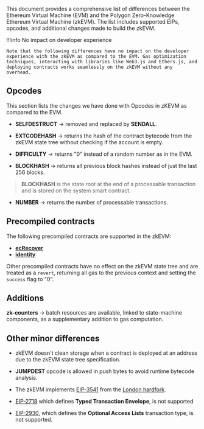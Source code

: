This document provides a comprehensive list of differences between the Ethereum Virtual Machine (EVM) and the Polygon Zero-Knowledge Ethereum Virtual Machine (zkEVM). The list includes supported EIPs, opcodes, and additional changes made to build the zkEVM.

!!!info
    No impact on developer experience

    Note that the following differences have no impact on the developer experience with the zkEVM as compared to the EVM. Gas optimization techniques, interacting with libraries like Web3.js and Ethers.js, and deploying contracts works seamlessly on the zkEVM without any overhead.

## Opcodes

This section lists the changes we have done with Opcodes in zKEVM as compared to the EVM.

- **SELFDESTRUCT** &rarr; removed and replaced by **SENDALL**.

- **EXTCODEHASH** &rarr; returns the hash of the contract bytecode from the zkEVM state tree without checking if the account is empty.

- **DIFFICULTY** &rarr;  returns "0" instead of a random number as in the EVM.

- **BLOCKHASH** &rarr; returns all previous block hashes instead of just the last 256 blocks.

> **BLOCKHASH** is the state root at the end of a processable transaction and is stored on the system smart contract.

- **NUMBER** &rarr; returns the number of processable transactions.

## Precompiled contracts

The following precompiled contracts are supported in the zkEVM:

- [**ecRecover**](https://ethereum.github.io/execution-specs/autoapi/ethereum/frontier/vm/precompiled_contracts/ecrecover/index.html)
- [**identity**](https://ethereum.github.io/execution-specs/autoapi/ethereum/frontier/vm/precompiled_contracts/identity/index.html)

Other precompiled contracts have no effect on the zkEVM state tree and are treated as a `revert`, returning all gas to the previous context and setting the `success` flag to "0".

## Additions

**zk-counters** &rarr; batch resources are available, linked to state-machine components, as a supplementary addition to gas computation.

## Other minor differences

- zkEVM doesn't clean storage when a contract is deployed at an address due to the zkEVM state tree specification.

- **JUMPDEST** opcode is allowed in push bytes to avoid runtime bytecode analysis.

- The zkEVM implements [EIP-3541](https://eips.ethereum.org/EIPS/eip-3541) from the [London hardfork](https://ethereum.org/en/history/#london).

- [EIP-2718](https://eips.ethereum.org/EIPS/eip-2718) which defines **Typed Transaction Envelope**, is not supported
- [EIP-2930](https://eips.ethereum.org/EIPS/eip-2930), which defines the **Optional Access Lists** transaction type, is not supported.
